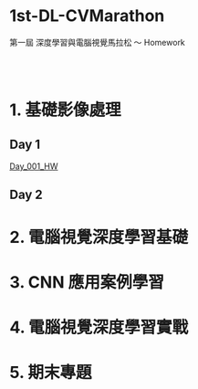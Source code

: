 # 1st-DL-CVMarathon

第一屆 深度學習與電腦視覺馬拉松 ～ Homework


</br>
</br>	

# 1. 基礎影像處理

## Day 1
[Day_001_HW](https://github.com/juidasci/1st-DL-CVMarathon/blob/master/homework/Day_001_HW.ipynb)

## Day 2

# 2. 電腦視覺深度學習基礎


# 3. CNN 應用案例學習


# 4. 電腦視覺深度學習實戰


# 5. 期末專題
